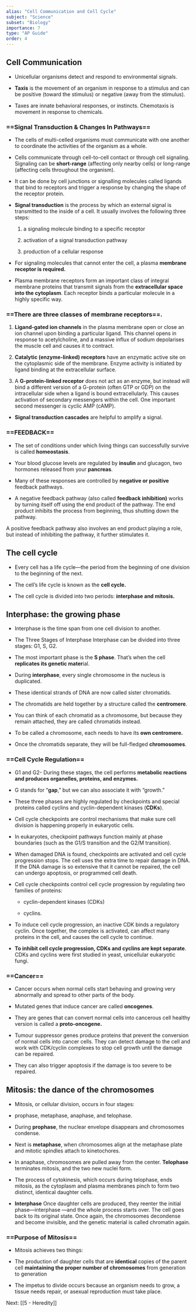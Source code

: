 ```yaml
---
alias: "Cell Communication and Cell Cycle"
subject: "Science"
subset: "Biology"
importance: 7
type: "AP Guide"
order: 4
---
```


## Cell Communication

- Unicellular organisms detect and respond to environmental signals.
    
- **Taxis** is the movement of an organism in response to a stimulus and can be positive (toward the stimulus) or negative (away from the stimulus).
    
- Taxes are innate behavioral responses, or instincts. Chemotaxis is movement in response to chemicals.
    

### ==Signal Transduction & Changes In Pathways==

- The cells of multi-celled organisms must communicate with one another to coordinate the activities of the organism as a whole.
    
- Cells communicate through cell-to-cell contact or through cell signaling. Signaling can be **short-range** (affecting only nearby cells) or long-range (affecting cells throughout the organism).
    
- It can be done by cell junctions or signalling molecules called ligands that bind to receptors and trigger a response by changing the shape of the receptor protein.
    
- **Signal transduction** is the process by which an external signal is transmitted to the inside of a cell. It usually involves the following three steps:
    
    1. a signaling molecule binding to a specific receptor
        
    2. activation of a signal transduction pathway
        
    3. production of a cellular response
        
- For signaling molecules that cannot enter the cell, a plasma **membrane receptor is required.**
    
- Plasma membrane receptors form an important class of integral membrane proteins that transmit signals from the **extracellular space into the cytoplasm**. Each receptor binds a particular molecule in a highly specific way.
    

### ==There are three classes of membrane receptors==.

1. **Ligand-gated ion channels** in the plasma membrane open or close an ion channel upon binding a particular ligand. This channel opens in response to acetylcholine, and a massive influx of sodium depolarises the muscle cell and causes it to contract.
    
2. **Catalytic (enzyme-linked) receptors** have an enzymatic active site on the cytoplasmic side of the membrane. Enzyme activity is initiated by ligand binding at the extracellular surface.
    
3. A **G-protein-linked receptor** does not act as an enzyme, but instead will bind a different version of a G-protein (often GTP or GDP) on the intracellular side when a ligand is bound extracellularly. This causes activation of secondary messengers within the cell. One important second messenger is cyclic AMP (cAMP).
    

- **Signal transduction cascades** are helpful to amplify a signal.
    

### ==FEEDBACK==

- The set of conditions under which living things can successfully survive is called **homeostasis**.
    
- Your blood glucose levels are regulated by **insulin** and glucagon, two hormones released from your **pancreas**.
    
- Many of these responses are controlled by **negative or positive** feedback pathways.
    
- A negative feedback pathway (also called **feedback inhibition)** works by turning itself off using the end product of the pathway. The end product inhibits the process from beginning, thus shutting down the pathway.
    

A positive feedback pathway also involves an end product playing a role, but instead of inhibiting the pathway, it further stimulates it.

## The cell cycle

- Every cell has a life cycle—the period from the beginning of one division to the beginning of the next.
    
- The cell’s life cycle is known as the **cell cycle.**
    
- The cell cycle is divided into two periods: **interphase and mitosis.**
    

## Interphase: the growing phase

- Interphase is the time span from one cell division to another.
    
- The Three Stages of Interphase Interphase can be divided into three stages: G1, S, G2.
    
- The most important phase is the **S phase**. That’s when the cell **replicates its genetic mater**ial.
    
- During **interphase**, every single chromosome in the nucleus is duplicated.
    
- These identical strands of DNA are now called sister chromatids.
    
- The chromatids are held together by a structure called the **centromere**.
    
- You can think of each chromatid as a chromosome, but because they remain attached, they are called chromatids instead.
    
- To be called a chromosome, each needs to have its **own centromere.**
    
- Once the chromatids separate, they will be full-fledged **chromosomes**.
    

### ==Cell Cycle Regulation==

- G1 and G2- During these stages, the cell performs **metabolic reactions and produces organelles, proteins, and enzymes.**
    
- G stands for “**gap**,” but we can also associate it with “growth.”
    
- These three phases are highly regulated by checkpoints and special proteins called cyclins and cyclin-dependent kinases (**CDKs**).
    
- Cell cycle checkpoints are control mechanisms that make sure cell division is happening properly in eukaryotic cells.
    
- In eukaryotes, checkpoint pathways function mainly at phase boundaries (such as the G1/S transition and the G2/M transition).
    
- When damaged DNA is found, checkpoints are activated and cell cycle progression stops. The cell uses the extra time to repair damage in DNA. If the DNA damage is so extensive that it cannot be repaired, the cell can undergo apoptosis, or programmed cell death.
    
- Cell cycle checkpoints control cell cycle progression by regulating two families of proteins:
    
    - cyclin-dependent kinases (CDKs)
        
    - cyclins.
        
- To induce cell cycle progression, an inactive CDK binds a regulatory cyclin. Once together, the complex is activated, can affect many proteins in the cell, and causes the cell cycle to continue.
    
- **To inhibit cell cycle progression, CDKs and cyclins are kept separate**. CDKs and cyclins were first studied in yeast, unicellular eukaryotic fungi.
    

### ==Cancer==

- Cancer occurs when normal cells start behaving and growing very abnormally and spread to other parts of the body.
    
- Mutated genes that induce cancer are called **oncogenes**.
    
- They are genes that can convert normal cells into cancerous cell healthy version is called a **proto-oncogene.**
    
- Tumour suppressor genes produce proteins that prevent the conversion of normal cells into cancer cells. They can detect damage to the cell and work with CDK/cyclin complexes to stop cell growth until the damage can be repaired.
    
- They can also trigger apoptosis if the damage is too severe to be repaired.
    

## Mitosis: the dance of the chromosomes

- Mitosis, or cellular division, occurs in four stages:
    
- prophase, metaphase, anaphase, and telophase.
    
- During **prophase**, the nuclear envelope disappears and chromosomes condense.
    
- Next is **metaphase**, when chromosomes align at the metaphase plate and mitotic spindles attach to kinetochores.
    
- In anaphase, chromosomes are pulled away from the center. **Telophase** terminates mitosis, and the two new nuclei form.
    
- The process of cytokinesis, which occurs during telophase, ends mitosis, as the cytoplasm and plasma membranes pinch to form two distinct, identical daughter cells.
    
- **Interphase** Once daughter cells are produced, they reenter the initial phase—interphase —and the whole process starts over. The cell goes back to its original state. Once again, the chromosomes decondense and become invisible, and the genetic material is called chromatin again.
    

### ==Purpose of Mitosis==

- Mitosis achieves two things:
    
- The production of daughter cells that are **identical** copies of the parent cell **maintaining the proper number of chromosomes** from generation to generation
    
- The impetus to divide occurs because an organism needs to grow, a tissue needs repair, or asexual reproduction must take place.

Next: [[5 - Heredity]]